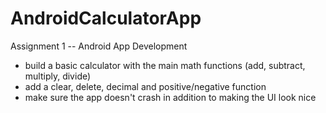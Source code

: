 # AndroidCalculatorApp
Assignment 1 -- Android App Development

* build a basic calculator with the main math functions (add, subtract, multiply, divide)
* add a clear, delete, decimal and positive/negative function
* make sure the app doesn't crash in addition to making the UI look nice
